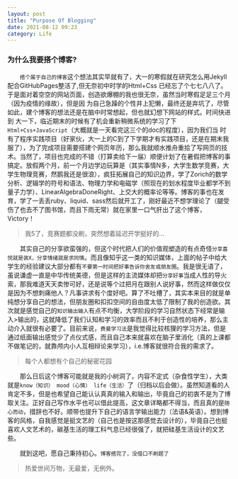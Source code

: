 ```yaml
---
layout: post
title: "Purpose Of Blogging"
date: 2021-08-12 09:23
category: Life
---
```


###  为什么我要搭个博客?



&emsp;&emsp;``搭个属于自己的博客``这个想法其实早就有了，大一的寒假就在研究怎么用Jekyll配合GitHubPages整活了,但无奈初中时学的Html+Css  已经忘了个七七八八了。于是面对着空空的网站页面，创造欲爆棚的我也很无奈，虽然当时寒假足足三个月（因为疫情的缘故），但是因 为自己急躁的个性并上犯懒，最终还是弃坑了，尽管如此，建个博客的想法还是在脑中时常想起，但也就幻想下网站的样式。时间快进到  大一下，临近期末的时候有了机会重新稍微系统的学习了下``Html+Css+JavaScript``（大概就是一天看完这三个的doc的程度），因为我们当  时有了程序实践项目（好家伙，大一上的C到了下学期才有实践项目，还是在期末我服了），为了完成项目需要搭建个网页年历，那么我就顺水推舟重拾了写网页的技术。当然了，项目也完成的不错（打算卖给下一届）顺便计划了在暑假把博客的事搞定。放假两个月，前一个月边学边玩算是（其实事情N多，大学生数学竞赛，大学生物理竞赛，然鹅我还是很浪），疯狂拓展自己的知识边界，学了Zorich的数学分析、逻辑学的符号和语法、物理力学和电磁学（照现在的划水程度毕业都学不到量子力学）、LinearAlgebraDoneRight、上交大的概率论等等。博客的事也在发育，学了一丢丢ruby、liquid、sass然后就开工了，刚好最近不想学理论了（腿受伤了也去不了图书馆，而且下雨无常）就在家里一口气肝出了这个博客，Victory！



> 我5了，竞赛题都没刷，突然想着延迟开学挺好的...



&emsp;&emsp;其实自己的分享欲蛮强的，但这个时代把人们的价值观塑造的有点奇怪``分享喜悦就是装X，分享情绪就是求同情``。而且像知乎这一类的知识媒体，上面的帖子中给大学生的经验建议大部分都有``不要第一时间把好事告诉你舍友或朋友圈``。我是很无语了，虽说谦虚一直是中华传统美德，但是这样的主流媒体却把``分享好事``当成人性的导火索，那我难道天天卖惨可好，还是说等个过把月在跟别人说好事，然而这样做仅仅是因为不想刺痛他人？凡事讲求有个度好吧。算了不吐槽了，其实本来目的就是单纯想分享自己的想法，但朋友圈和扣扣空间的自由度太低了限制了我的创造欲。其次就是感觉自己的``知识输出输入``有点不均衡，大学阶段的学习自然状态下经常是输入>输出的，这就降低了我们认知和学习的效率而且不利于创造性的培养，那么主动介入就很有必要了。目前来说，``费曼学习法``是我觉得比较核狸的学习方法，但是通过纸面输出感觉少了点仪式感，而且自己本来就喜欢在脑子里消化（真的上课都不做笔记的，就靠颅内小人互相辩论来学习），i.e.博客就很符合我的需求了。



> 每个人都想有个自己的秘密花园



&emsp;&emsp;那么日后这个博客可能就是我的小树洞了，内容不定式（杂食性学生），大类就是``know（知识） mood（心情） life（生活）``了（归档以后会做）。虽然知道看的人肯定不多，但是也希望自己能认认真真的输入和输出，毕竟自己的初衷不是为了博取关注。正好自己写作水平也可以借此提高，这文章详略都不得当，而且真的是``随心而动``，措辞也不好。顺带也提升下自己的语言学输出能力（法语&英语）。想到博客的风格，自我感觉是挺文艺的（自己也是按这那感觉去设计的），毕竟自己也挺喜欢人文艺术的，碳基生活的理工科气息已经很强了，就把硅基生活设计的文艺些。



&emsp;&emsp;就到这吧，愿自己秉持初心。``博客搭完了，没借口不刷题了``



> 热爱世间万物，无最爱，无例外。





